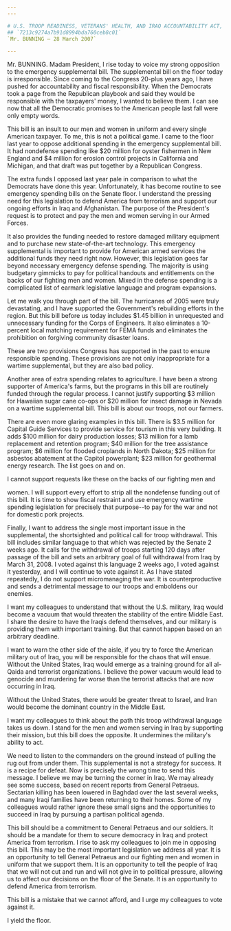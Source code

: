 ```yaml
---
---

# U.S. TROOP READINESS, VETERANS' HEALTH, AND IRAQ ACCOUNTABILITY ACT,
## `7213c9274a7b91d8994bda760ceb8c01`
`Mr. BUNNING — 28 March 2007`

---
```



Mr. BUNNING. Madam President, I rise today to voice my strong 
opposition to the emergency supplemental bill. The supplemental bill on 
the floor today is irresponsible. Since coming to the Congress 20-plus 
years ago, I have pushed for accountability and fiscal responsibility. 
When the Democrats took a page from the Republican playbook and said 
they would be responsible with the taxpayers' money, I wanted to 
believe them. I can see now that all the Democratic promises to the 
American people last fall were only empty words.

This bill is an insult to our men and women in uniform and every 
single American taxpayer. To me, this is not a political game. I came 
to the floor last year to oppose additional spending in the emergency 
supplemental bill. It had nondefense spending like $20 million for 
oyster fishermen in New England and $4 million for erosion control 
projects in California and Michigan, and that draft was put together by 
a Republican Congress.

The extra funds I opposed last year pale in comparison to what the 
Democrats have done this year. Unfortunately, it has become routine to 
see emergency spending bills on the Senate floor. I understand the 
pressing need for this legislation to defend America from terrorism and 
support our ongoing efforts in Iraq and Afghanistan. The purpose of the 
President's request is to protect and pay the men and women serving in 
our Armed Forces.

It also provides the funding needed to restore damaged military 
equipment and to purchase new state-of-the-art technology. This 
emergency supplemental is important to provide for American armed 
services the additional funds they need right now. However, this 
legislation goes far beyond necessary emergency defense spending. The 
majority is using budgetary gimmicks to pay for political handouts and 
entitlements on the backs of our fighting men and women. Mixed in the 
defense spending is a complicated list of earmark legislative language 
and program expansions.

Let me walk you through part of the bill. The hurricanes of 2005 were 
truly devastating, and I have supported the Government's rebuilding 
efforts in the region. But this bill before us today includes $1.45 
billion in unrequested and unnecessary funding for the Corps of 
Engineers. It also eliminates a 10-percent local matching requirement 
for FEMA funds and eliminates the prohibition on forgiving community 
disaster loans.

These are two provisions Congress has supported in the past to ensure 
responsible spending. These provisions are not only inappropriate for a 
wartime supplemental, but they are also bad policy.

Another area of extra spending relates to agriculture. I have been a 
strong supporter of America's farms, but the programs in this bill are 
routinely funded through the regular process. I cannot justify 
supporting $3 million for Hawaiian sugar cane co-ops or $20 million for 
insect damage in Nevada on a wartime supplemental bill. This bill is 
about our troops, not our farmers.

There are even more glaring examples in this bill. There is $3.5 
million for Capital Guide Services to provide service for tourism in 
this very building. It adds $100 million for dairy production losses; 
$13 million for a lamb replacement and retention program; $40 million 
for the tree assistance program; $6 million for flooded croplands in 
North Dakota; $25 million for asbestos abatement at the Capitol 
powerplant; $23 million for geothermal energy research. The list goes 
on and on.

I cannot support requests like these on the backs of our fighting men 
and


women. I will support every effort to strip all the nondefense funding 
out of this bill. It is time to show fiscal restraint and use emergency 
wartime spending legislation for precisely that purpose--to pay for the 
war and not for domestic pork projects.

Finally, I want to address the single most important issue in the 
supplemental, the shortsighted and political call for troop withdrawal. 
This bill includes similar language to that which was rejected by the 
Senate 2 weeks ago. It calls for the withdrawal of troops starting 120 
days after passage of the bill and sets an arbitrary goal of full 
withdrawal from Iraq by March 31, 2008. I voted against this language 2 
weeks ago, I voted against it yesterday, and I will continue to vote 
against it. As I have stated repeatedly, I do not support micromanaging 
the war. It is counterproductive and sends a detrimental message to our 
troops and emboldens our enemies.

I want my colleagues to understand that without the U.S. military, 
Iraq would become a vacuum that would threaten the stability of the 
entire Middle East. I share the desire to have the Iraqis defend 
themselves, and our military is providing them with important training. 
But that cannot happen based on an arbitrary deadline.

I want to warn the other side of the aisle, if you try to force the 
American military out of Iraq, you will be responsible for the chaos 
that will ensue. Without the United States, Iraq would emerge as a 
training ground for all al-Qaida and terrorist organizations. I believe 
the power vacuum would lead to genocide and murdering far worse than 
the terrorist attacks that are now occurring in Iraq.


Without the United States, there would be greater threat to Israel, 
and Iran would become the dominant country in the Middle East.

I want my colleagues to think about the path this troop withdrawal 
language takes us down. I stand for the men and women serving in Iraq 
by supporting their mission, but this bill does the opposite. It 
undermines the military's ability to act.

We need to listen to the commanders on the ground instead of pulling 
the rug out from under them. This supplemental is not a strategy for 
success. It is a recipe for defeat. Now is precisely the wrong time to 
send this message. I believe we may be turning the corner in Iraq. We 
may already see some success, based on recent reports from General 
Petraeus. Sectarian killing has been lowered in Baghdad over the last 
several weeks, and many Iraqi families have been returning to their 
homes. Some of my colleagues would rather ignore these small signs and 
the opportunities to succeed in Iraq by pursuing a partisan political 
agenda.

This bill should be a commitment to General Petraeus and our 
soldiers. It should be a mandate for them to secure democracy in Iraq 
and protect America from terrorism. I rise to ask my colleagues to join 
me in opposing this bill. This may be the most important legislation we 
address all year. It is an opportunity to tell General Petraeus and our 
fighting men and women in uniform that we support them. It is an 
opportunity to tell the people of Iraq that we will not cut and run and 
will not give in to political pressure, allowing us to affect our 
decisions on the floor of the Senate. It is an opportunity to defend 
America from terrorism.

This bill is a mistake that we cannot afford, and I urge my 
colleagues to vote against it.

I yield the floor.